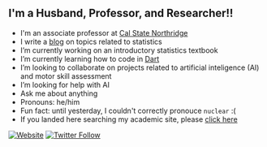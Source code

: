 ## I'm a Husband, Professor, and Researcher!!

- I'm an associate professor at [Cal State Northridge](https://www.metalab.csun.edu/faculty/ovande.furtado)
- I write a [blog](https://drfurtado.github.io/randomstats) on topics related to statistics
- I’m currently working on an introductory statistics textbook
- I’m currently learning how to code in [Dart](https://dart.dev)
- I’m looking to collaborate on projects related to artificial inteligence (AI) and motor skill assessment
- I’m looking for help with AI
- Ask me about anything
- Pronouns: he/him
- Fun fact: until yesterday, I couldn't correctly pronouce `nuclear` :(
- If you landed here searching my academic site, please [click here](http://drfurtado.us)

[![Website](https://img.shields.io/website?label=drfurtado.us&style=for-the-badge&url=http%3A%2F%2Fdrfurtado.us)](http://drfurtado.us)
[![Twitter Follow](https://img.shields.io/twitter/follow/ofurtado?color=1DA1F2&logo=twitter&style=for-the-badge)](https://twitter.com/intent/follow?original_referer=https%3A%2F%2Fgithub.com%2Fdrfurtado&screen_name=ofurtado)

